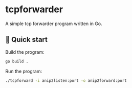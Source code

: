 # tcpforwarder

A simple tcp forwarder program written in Go.

## :rocket: Quick start

Build the program:

```bash
go build .
```

Run the program:

```bash
./tcpforward -i anip2listen:port -o anip2forward:port
```
